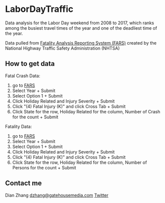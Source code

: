 # LaborDayTraffic

Data analysis for the Labor Day weekend from 2008 to 2017, which ranks among the busiest travel times of the year and one of the deadliest time of the year.

Data pulled from [Fatality Analysis Reporting System (FARS)](https://www-fars.nhtsa.dot.gov/QueryTool/QuerySection/SelectYear.aspx) created by the National Highway Traffic Safety Administration (NHTSA)


## How to get data

Fatal Crash Data:
1. go to [FARS](https://www-fars.nhtsa.dot.gov/QueryTool/QuerySection/SelectYear.aspx)
2. Select Year + Submit
3. Select Option 1 + Submit
4. Click Holiday Related and Injury Severity + Submit
5. Click "(4) Fatal Injury (K)" and click Cross Tab + Submit
6. Click State for the row, Holiday Related for the column, Number of Crash for the count + Submit

Fatality Data:
1. go to [FARS](https://www-fars.nhtsa.dot.gov/QueryTool/QuerySection/SelectYear.aspx)
2. Select Year + Submit
3. Select Option 1 + Submit
4. Click Holiday Related and Injury Severity + Submit
5. Click "(4) Fatal Injury (K)" and click Cross Tab + Submit
6. Click State for the row, Holiday Related for the column, Number of Persons for the count + Submit


## Contact me

Dian Zhang dzhang@gatehousemedia.com
[Twitter](https://twitter.com/dian_zhang_)
